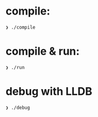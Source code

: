 
# compile:

```
❯ ./compile
```

# compile & run:

```
❯ ./run
```

# debug with LLDB

```
❯ ./debug
```
